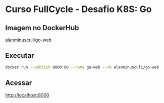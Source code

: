 # Curso FullCycle - Desafio K8S: Go

## Imagem no DockerHub

[alanminusculi/go-web](https://hub.docker.com/repository/docker/alanminusculi/go-web)

## Executar

```bash
docker run --publish 8000:80 --name go-web --rm alanminusculi/go-web
```

## Acessar

[http://localhost:8000](http://localhost:8000)
